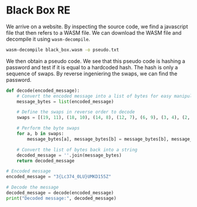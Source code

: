 # Black Box RE

We arrive on a website. By inspecting the source code, we find a javascript file that then refers to a WASM file. We can download the WASM file and decompile it using `wasm-decompile`.

```bash
wasm-decompile black_box.wasm -o pseudo.txt
```

We then obtain a pseudo code. We see that this pseudo code is hashing a password and test if it is equal to a hardcoded hash. The hash is only a sequence of swaps. By reverse ingeniering the swaps, we can find the password.

```python
def decode(encoded_message):
    # Convert the encoded message into a list of bytes for easy manipulation
    message_bytes = list(encoded_message)

    # Define the swaps in reverse order to decode
    swaps = [(19, 11), (18, 10), (14, 8), (12, 7), (6, 9), (3, 4), (2, 17), (1, 5), (0, 16)]

    # Perform the byte swaps
    for a, b in swaps:
        message_bytes[a], message_bytes[b] = message_bytes[b], message_bytes[a]

    # Convert the list of bytes back into a string
    decoded_message = ''.join(message_bytes)
    return decoded_message

# Encoded message
encoded_message = "3{Lc374_0LU}UMKD155Z"

# Decode the message
decoded_message = decode(encoded_message)
print("Decoded message:", decoded_message)
```
